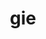 ---
category: 3-letters
denotation: null
name: gie
reference_link: https://www.etymonline.com/word/gie
root_language: null
root_name: null
title: gie
type: free
word_sums:
- respelling: gie
  sum: 'Gie + '
---